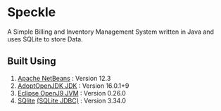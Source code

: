 # Speckle
A Simple Billing and Inventory Management System written in Java and uses SQLite to store Data.

## Built Using
1. [Apache NetBeans](https://netbeans.apache.org/) : Version 12.3
2. [AdoptOpenJDK JDK](https://adoptopenjdk.net/) : Version 16.0.1+9
3. [Eclipse OpenJ9 JVM](https://www.eclipse.org/openj9/) : Version 0.26.0
3. [SQlite](https://www.sqlite.org/) [(SQLite JDBC)](https://github.com/xerial/sqlite-jdbc) : Version 3.34.0
